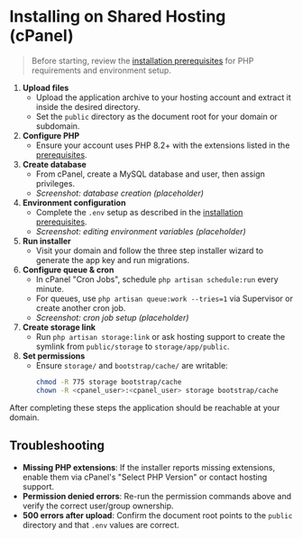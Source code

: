 # Installing on Shared Hosting (cPanel)

> Before starting, review the [installation prerequisites](installation.md) for PHP requirements and environment setup.

1. **Upload files**
   - Upload the application archive to your hosting account and extract it inside the desired directory.
   - Set the `public` directory as the document root for your domain or subdomain.
2. **Configure PHP**
   - Ensure your account uses PHP 8.2+ with the extensions listed in the [prerequisites](installation.md).
3. **Create database**
   - From cPanel, create a MySQL database and user, then assign privileges.
   - _Screenshot: database creation (placeholder)_
4. **Environment configuration**
   - Complete the `.env` setup as described in the [installation prerequisites](installation.md).
   - _Screenshot: editing environment variables (placeholder)_
5. **Run installer**
   - Visit your domain and follow the three step installer wizard to generate the app key and run migrations.
6. **Configure queue & cron**
   - In cPanel "Cron Jobs", schedule `php artisan schedule:run` every minute.
   - For queues, use `php artisan queue:work --tries=1` via Supervisor or create another cron job.
   - _Screenshot: cron job setup (placeholder)_
7. **Create storage link**
   - Run `php artisan storage:link` or ask hosting support to create the symlink from `public/storage` to `storage/app/public`.
8. **Set permissions**
   - Ensure `storage/` and `bootstrap/cache/` are writable:
     ```bash
     chmod -R 775 storage bootstrap/cache
     chown -R <cpanel_user>:<cpanel_user> storage bootstrap/cache
     ```

After completing these steps the application should be reachable at your domain.

## Troubleshooting

- **Missing PHP extensions**: If the installer reports missing extensions, enable them via cPanel's "Select PHP Version" or contact hosting support.
- **Permission denied errors**: Re-run the permission commands above and verify the correct user/group ownership.
- **500 errors after upload**: Confirm the document root points to the `public` directory and that `.env` values are correct.
